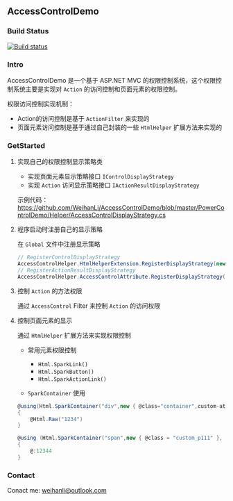 ## AccessControlDemo

### Build Status
[![Build status](https://ci.appveyor.com/api/projects/status/ht69a1o8b9ss9v8a?svg=true)](https://ci.appveyor.com/project/WeihanLi/accesscontroldemo)

### Intro
AccessControlDemo 是一个基于 ASP.NET MVC 的权限控制系统，这个权限控制系统主要是实现对 `Action` 的访问控制和页面元素的权限控制。

权限访问控制实现机制：

- Action的访问控制是基于 `ActionFilter` 来实现的
- 页面元素访问控制是基于通过自己封装的一些 `HtmlHelper` 扩展方法来实现的

### GetStarted
1. 实现自己的权限控制显示策略类

    - 实现页面元素显示策略接口 `IControlDisplayStrategy`
    - 实现 `Action` 访问显示策略接口 `IActionResultDisplayStrategy`

    示例代码：
   <https://github.com/WeihanLi/AccessControlDemo/blob/master/PowerControlDemo/Helper/AccessControlDisplayStrategy.cs>


1. 程序启动时注册自己的显示策略

    在 `Global` 文件中注册显示策略
    ``` csharp
    // RegisterControlDisplayStrategy
    AccessControlHelper.HtmlHelperExtension.RegisterDisplayStrategy(new AccessControlDisplayStrategy());
    // RegisterActionResultDisplayStrategy
    AccessControlHelper.AccessControlAttribute.RegisterDisplayStrategy(new AccessActionResultDisplayStrategy());
    ```
    

1. 控制 `Action` 的方法权限

    通过 `AccessControl` Filter 来控制 `Action` 的访问权限

1. 控制页面元素的显示

    通过 `HtmlHelper` 扩展方法来实现权限控制

    - 常用元素权限控制
        
        - `Html.SparkLink()`
        - `Html.SparkButton()`
        - `Html.SparkActionLink()`

    - `SparkContainer` 使用
    
    ``` csharp
    @using(Html.SparkContainer("div",new { @class="container",custom-attribute = "abcd" }))
    {
        @Html.Raw("1234")
    }

    @using (Html.SparkContainer("span",new { @class = "custom_p111" }, "F7A17FF9-3371-4667-B78E-BD11691CA852"))
    {
        @:12344
    }
    ```

### Contact
Conact me: <weihanli@outlook.com>
